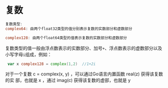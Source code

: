 # 复数

```go
复数类型:
complex64: 由两个float32类型的值分别表示复数的实数部分和虚数部分

complex128: 由两个float64类型的值表示复数的实数部分和虚数部分
```

复数类型的值一般由浮点数表示的实数部分、加号`+`、浮点数表示的虚数部分以及小写字母`i`组成，例如：

```go
 var x complex128 = complex(1,2)  //1+2i
```

对于一个复数 c =  complex(x, y) ，可以通过Go语言内置函数 real(z) 获得该复数的实
部，也就是 x ，通过 imag(c) 获得该复数的虚部，也就是 y

[参考资料]:(https://github.com/KeKe-Li/For-learning-Go-Tutorial/blob/master/src/chapter02/01.0.md#%E6%95%B4%E5%9E%8B)